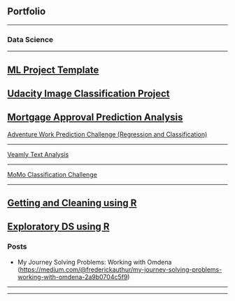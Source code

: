 ## Portfolio

---

### Data Science 

---
[ML Project Template](https://github.com/emilearthur/ML_project_template)
---
[Udacity Image Classification Project](https://github.com/emilearthur/Udacity-Image-Classifier-Project-)
---
[Mortgage Approval Prediction Analysis](https://github.com/emilearthur/Mortagage_Approval_Prediction)
---
[Adventure Work Prediction Challenge (Regression and Classification)](https://github.com/emilearthur/Adventure_work_prediction_challenge)
<!--- comment <img src="images/collage1.jpg?raw=true"/> -->
---
[Veamly Text Analysis](https://github.com/emilearthur/Veamly)
<!--- <img src="images/collage3.jpg?raw=true"/> -->
---
[MoMo Classification Challenge](https://github.com/emilearthur/MoMo_challege_zindi)
<!--- <img src="images/collage2.jpg?raw=true"/> -->
---
[Getting and Cleaning using R](https://github.com/emilearthur/Getting-and-Cleaning-Data-Course-Project)
---
[Exploratory DS using R](https://github.com/emilearthur/ExData_Plotting1)
---

### Posts 

- My Journey Solving Problems: Working with Omdena (https://medium.com/@frederickauthur/my-journey-solving-problems-working-with-omdena-2a9b0704c5f9)

---




---
<!-- Remove above link if you don't want to attibute -->
